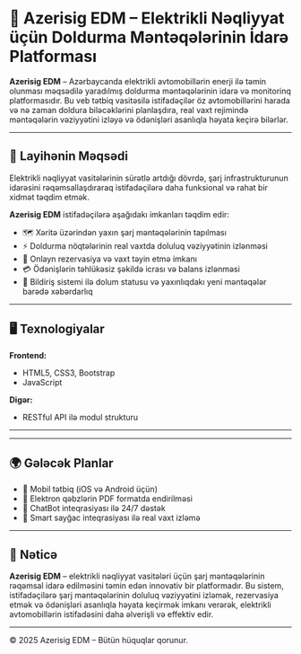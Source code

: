 # 🔌 Azerisig EDM – Elektrikli Nəqliyyat üçün Doldurma Məntəqələrinin İdarə Platforması

**Azerisig EDM** – Azərbaycanda elektrikli avtomobillərin enerji ilə təmin olunması məqsədilə yaradılmış doldurma məntəqələrinin idarə və monitorinq platformasıdır. Bu veb tətbiq vasitəsilə istifadəçilər öz avtomobillərini harada və nə zaman doldura biləcəklərini planlaşdıra, real vaxt rejimində məntəqələrin vəziyyətini izləyə və ödənişləri asanlıqla həyata keçirə bilərlər.

---

## 🎯 Layihənin Məqsədi

Elektrikli nəqliyyat vasitələrinin sürətlə artdığı dövrdə, şarj infrastrukturunun idarəsini rəqəmsallaşdıraraq istifadəçilərə daha funksional və rahat bir xidmət təqdim etmək.

**Azerisig EDM** istifadəçilərə aşağıdakı imkanları təqdim edir:

- 🗺️ Xəritə üzərindən yaxın şarj məntəqələrinin tapılması
- ⚡ Doldurma nöqtələrinin real vaxtda doluluq vəziyyətinin izlənməsi
- 📅 Onlayn rezervasiya və vaxt təyin etmə imkanı
- 💳 Ödənişlərin təhlükəsiz şəkildə icrası və balans izlənməsi
- 🔔 Bildiriş sistemi ilə dolum statusu və yaxınlıqdakı yeni məntəqələr barədə xəbərdarlıq

---


## 🖥️ Texnologiyalar

**Frontend:**
- HTML5, CSS3, Bootstrap
- JavaScript

**Digər:**
- RESTful API ilə modul strukturu

---

---

## 🌍 Gələcək Planlar

- 📱 Mobil tətbiq (iOS və Android üçün)
- 🧾 Elektron qəbzlərin PDF formatda endirilməsi
- 💬 ChatBot inteqrasiyası ilə 24/7 dəstək
- 📡 Smart sayğac inteqrasiyası ilə real vaxt izləmə

---

## 📣 Nəticə

**Azerisig EDM** – elektrikli nəqliyyat vasitələri üçün şarj məntəqələrinin rəqəmsal idarə edilməsini təmin edən innovativ bir platformadır. Bu sistem, istifadəçilərə şarj məntəqələrinin doluluq vəziyyətini izləmək, rezervasiya etmək və ödənişləri asanlıqla həyata keçirmək imkanı verərək, elektrikli avtomobillərin istifadəsini daha əlverişli və effektiv edir.


---


© 2025 Azerisig EDM – Bütün hüquqlar qorunur.
